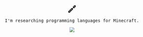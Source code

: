 <p align="center">
  <img src="https://raw.githubusercontent.com/intsuc/intsuc/main/intsuc.png" />
</p>

<p align="center">
  <samp>I'm researching programming languages for Minecraft.</samp>
</p>

<p align="center">
  <img src="https://github-readme-stats.vercel.app/api/top-langs/?username=intsuc&hide_border=true&hide_title=true&langs_count=10&layout=compact">
</p>
